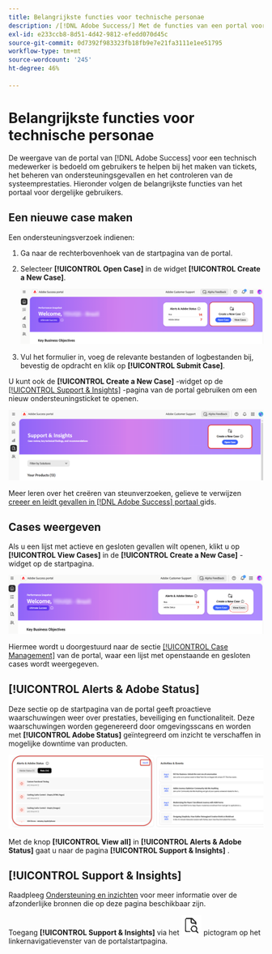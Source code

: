 ```yaml
---
title: Belangrijkste functies voor technische personae
description: /[!DNL Adobe Success/] Met de functies van een portal voor een technisch medewerker kunnen gebruikers ondersteuningsgevallen maken en beheren, de systeemprestaties controleren en waarschuwingen bijhouden met betrekking tot beveiliging en functionaliteit.
exl-id: e233ccb8-8d51-4d42-9812-efedd070d45c
source-git-commit: 0d7392f983323fb18fb9e7e21fa3111e1ee51795
workflow-type: tm+mt
source-wordcount: '245'
ht-degree: 46%

---
```


# Belangrijkste functies voor technische personae

De weergave van de portal van [!DNL Adobe Success] voor een technisch medewerker is bedoeld om gebruikers te helpen bij het maken van tickets, het beheren van ondersteuningsgevallen en het controleren van de systeemprestaties. Hieronder volgen de belangrijkste functies van het portaal voor dergelijke gebruikers.

## Een nieuwe case maken

Een ondersteuningsverzoek indienen:

1. Ga naar de rechterbovenhoek van de startpagina van de portal.
1. Selecteer **[!UICONTROL Open Case]** in de widget **[!UICONTROL Create a New Case]**.

   ![ creeer-a-nieuw-geval ](/help/adobe-success-portal/assets/technical-persona-create-case.png)

1. Vul het formulier in, voeg de relevante bestanden of logbestanden bij, bevestig de opdracht en klik op **[!UICONTROL Submit Case]**.

U kunt ook de **[!UICONTROL Create a New Case]** -widget op de [[!UICONTROL Support & Insights]](/help/adobe-success-portal/technical-persona/support-and-insights/support-and-insights-overview.md) -pagina van de portal gebruiken om een nieuw ondersteuningsticket te openen.

![ creeer-geval-van-steun-en-inzichten-lusje ](/help/adobe-success-portal/assets/create-case-from-support-and-insights.png)

Meer leren over het creëren van steunverzoeken, gelieve te verwijzen [ creeer en leidt gevallen in  [!DNL Adobe Success]  portaal ](/help/adobe-success-portal/technical-persona/support-and-insights/create-and-manage-cases-in-the-adobe-success-portal.md) gids.

## Cases weergeven

Als u een lijst met actieve en gesloten gevallen wilt openen, klikt u op **[!UICONTROL View Cases]** in de **[!UICONTROL Create a New Case]** -widget op de startpagina.

![ mening-en-leiden-bestaand-gevallen ](/help/adobe-success-portal/assets/technical-persona-view-cases.png)

Hiermee wordt u doorgestuurd naar de sectie [[!UICONTROL Case Management]](/help/adobe-success-portal/technical-persona/support-and-insights/support-and-insights-overview.md#case-management) van de portal, waar een lijst met openstaande en gesloten cases wordt weergegeven.

## [!UICONTROL Alerts & Adobe Status]

Deze sectie op de startpagina van de portal geeft proactieve waarschuwingen weer over prestaties, beveiliging en functionaliteit. Deze waarschuwingen worden gegenereerd door omgevingsscans en worden met **[!UICONTROL Adobe Status]** geïntegreerd om inzicht te verschaffen in mogelijke downtime van producten.

![ alarm-en-adobe-status ](/help/adobe-success-portal/assets/alerts-and-adobe-status.png)

Met de knop **[!UICONTROL View all]** in **[!UICONTROL Alerts & Adobe Status]** gaat u naar de pagina **[!UICONTROL Support & Insights]** .

## [!UICONTROL Support & Insights]

Raadpleeg [Ondersteuning en inzichten](/help/adobe-success-portal/technical-persona/support-and-insights/support-and-insights-overview.md) voor meer informatie over de afzonderlijke bronnen die op deze pagina beschikbaar zijn.

Toegang **[!UICONTROL Support & Insights]** via het ![ steun-en-inzichten-pictogram ](/help/adobe-success-portal/assets/support-and-insight-icon.png) pictogram op het linkernavigatievenster van de portalstartpagina.
